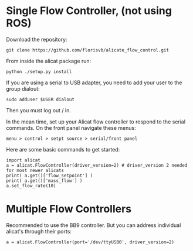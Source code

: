 # Single Flow Controller, (not using ROS)

Download the repository:
```
git clone https://github.com/florisvb/alicate_flow_control.git
```

From inside the alicat package run:
```
python ./setup.py install
```

If you are using a serial to USB adapter, you need to add your user to the group dialout:
```
sudo adduser $USER dialout
```

Then you must log out / in. 

In the mean time, set up your Alicat flow controller to respond to the serial commands. On the front panel navigate these menus:
```
menu > control > setpt source > serial/front panel
```

Here are some basic commands to get started:
```
import alicat
a = alicat.FlowController(driver_version=2) # driver_version 2 needed for most newer alicats
print( a.get()['flow_setpoint'] )
print( a.get()['mass_flow'] )
a.set_flow_rate(10)
```

# Multiple Flow Controllers

Recommended to use the BB9 controller. But you can address individual alicat's through their ports:
```
a = alicat.FlowController(port='/dev/ttyUSB0', driver_version=2)
```